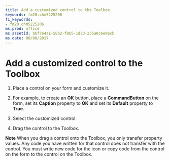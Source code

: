 ```yaml
---
title: Add a customized control to the Toolbox
keywords: fm20.chm5225206
f1_keywords:
- fm20.chm5225206
ms.prod: office
ms.assetid: b6f764a1-58b2-f065-1d33-235a0c6e96cb
ms.date: 06/08/2017
---
```



# Add a customized control to the Toolbox




1. Place a control on your form and customize it.
    
2. For example, to create an  **OK** button, place a **CommandButton** on the form, set its **Caption** property to **OK** and set its **Default** property to **True**.
    
3. Select the customized control.
    
4. Drag the control to the Toolbox.
    




 **Note**  When you drag a control onto the Toolbox, you only transfer property values. Any code you have written for that control does not transfer with the control. You must write new code for the icon or copy code from the control on the form to the control on the Toolbox.


